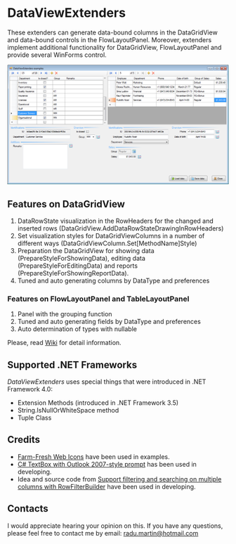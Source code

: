 # DataViewExtenders

These extenders can generate data-bound columns in the DataGridView and data-bound controls in the FlowLayoutPanel. Moreover, extenders implement additional functionality for DataGridView, FlowLayoutPanel and provide several WinForms control.

![Early preview](Media/img_01.png)

## Features on DataGridView

1. DataRowState visualization in the RowHeaders for the changed and inserted rows (DataGridView.AddDataRowStateDrawingInRowHeaders)
2. Set visualization styles for DataGridViewColumns in a number of different ways (DataGridViewColumn.Set[MethodName]Style)
3. Preparation the DataGridView for showing data (PrepareStyleForShowingData), editing data (PrepareStyleForEditingData) and reports (PrepareStyleForShowingReportData).
4. Tuned and auto generating columns by DataType and preferences

### Features on FlowLayoutPanel and TableLayoutPanel

1. Panel with the grouping function
2. Tuned and auto generating fields by DataType and preferences
3. Auto determination of types with nullable

Please, read [Wiki](../../wiki) for detail information.

## Supported .NET Frameworks

_DataViewExtenders_ uses special things that were introduced in .NET Framework 4.0: 
- Extension Methods (introduced in .NET Framework 3.5)
- String.IsNullOrWhiteSpace method
- Tuple Class

## Credits

- [Farm-Fresh Web Icons](http://www.fatcow.com/free-icons) have been used in examples.
- [C# TextBox with Outlook 2007-style prompt](https://www.codeproject.com/Articles/15954/C-TextBox-with-Outlook-style-prompt) has been used in developing.
- Idea and source code from [Support filtering and searching on multiple columns with RowFilterBuilder](https://www.codeproject.com/Articles/14640/Support-filtering-and-searching-on-multiple-column) have been used in developing.

## Contacts

I would appreciate hearing your opinion on this. If you have any questions, please feel free to contact me by email: [radu.martin@hotmail.com](mailto://radu.martin@hotmail.com)
